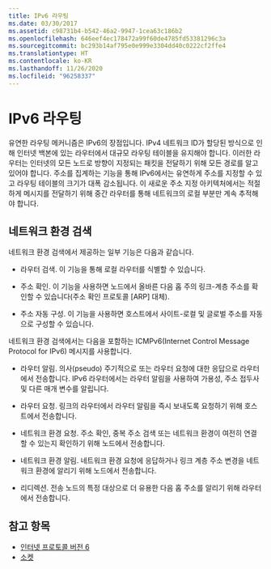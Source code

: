 ```yaml
---
title: IPv6 라우팅
ms.date: 03/30/2017
ms.assetid: c98731b4-b542-46a2-9947-1cea63c186b2
ms.openlocfilehash: 646eef4ec178472a99f60de4785fd53381296c3a
ms.sourcegitcommit: bc293b14af795e0e999e3304dd40c0222cf2ffe4
ms.translationtype: HT
ms.contentlocale: ko-KR
ms.lasthandoff: 11/26/2020
ms.locfileid: "96258337"
---
```

# <a name="ipv6-routing"></a>IPv6 라우팅

유연한 라우팅 메커니즘은 IPv6의 장점입니다. IPv4 네트워크 ID가 할당된 방식으로 인해 인터넷 백본에 있는 라우터에서 대규모 라우팅 테이블을 유지해야 합니다. 이러한 라우터는 인터넷의 모든 노드로 방향이 지정되는 패킷을 전달하기 위해 모든 경로를 알고 있어야 합니다. 주소를 집계하는 기능을 통해 IPv6에서는 유연하게 주소를 지정할 수 있고 라우팅 테이블의 크기가 대폭 감소됩니다. 이 새로운 주소 지정 아키텍처에서는 적절하게 메시지를 전달하기 위해 중간 라우터를 통해 네트워크의 로컬 부분만 계속 추적해야 합니다.  
  
## <a name="neighbor-discovery"></a>네트워크 환경 검색  

 네트워크 환경 검색에서 제공하는 일부 기능은 다음과 같습니다.  
  
- 라우터 검색. 이 기능을 통해 로컬 라우터를 식별할 수 있습니다.  
  
- 주소 확인. 이 기능을 사용하면 노드에서 올바른 다음 홉 주의 링크-계층 주소를 확인할 수 있습니다(주소 확인 프로토콜 [ARP] 대체).  
  
- 주소 자동 구성. 이 기능을 사용하면 호스트에서 사이트-로컬 및 글로벌 주소를 자동으로 구성할 수 있습니다.  
  
 네트워크 환경 검색에서는 다음을 포함하는 ICMPv6(Internet Control Message Protocol for IPv6) 메시지를 사용합니다.  
  
- 라우터 알림. 의사(pseudo) 주기적으로 또는 라우터 요청에 대한 응답으로 라우터에서 전송합니다. IPv6 라우터에서는 라우터 알림을 사용하여 가용성, 주소 접두사 및 다른 매개 변수를 알립니다.  
  
- 라우터 요청. 링크의 라우터에서 라우터 알림을 즉시 보내도록 요청하기 위해 호스트에서 전송합니다.  
  
- 네트워크 환경 요청. 주소 확인, 중복 주소 검색 또는 네트워크 환경이 여전히 연결할 수 있는지 확인하기 위해 노드에서 전송합니다.  
  
- 네트워크 환경 알림. 네트워크 환경 요청에 응답하거나 링크 계층 주소 변경을 네트워크 환경에 알리기 위해 노드에서 전송합니다.  
  
- 리디렉션. 전송 노드의 특정 대상으로 더 유용한 다음 홉 주소를 알리기 위해 라우터에서 전송합니다.  
  
## <a name="see-also"></a>참고 항목

- [인터넷 프로토콜 버전 6](internet-protocol-version-6.md)
- [소켓](sockets.md)
